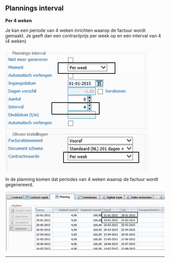 <properties>

</properties>

## Plannings interval ##

**Per 4 weken**

Je kan een periode van 4 weken inrichten waarop de factuur wordt gemaakt. Je geeft dan een contractprijs per week op en een interval van 4 (4 weken)
 
![](images/1.png)

In de planning komen dat periodes van 4 weken waarop de factuur wordt gegenereerd.

![](images/2.png)

----------